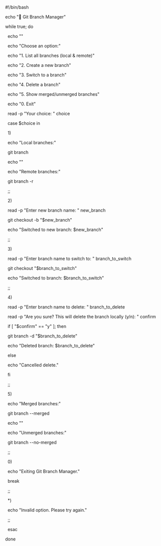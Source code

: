 \#!/bin/bash



echo "🌿 Git Branch Manager"



while true; do

&nbsp; echo ""

&nbsp; echo "Choose an option:"

&nbsp; echo "1. List all branches (local \& remote)"

&nbsp; echo "2. Create a new branch"

&nbsp; echo "3. Switch to a branch"

&nbsp; echo "4. Delete a branch"

&nbsp; echo "5. Show merged/unmerged branches"

&nbsp; echo "0. Exit"



&nbsp; read -p "Your choice: " choice



&nbsp; case $choice in

&nbsp;   1)

&nbsp;     echo "Local branches:"

&nbsp;     git branch

&nbsp;     echo ""

&nbsp;     echo "Remote branches:"

&nbsp;     git branch -r

&nbsp;     ;;

&nbsp;   2)

&nbsp;     read -p "Enter new branch name: " new\_branch

&nbsp;     git checkout -b "$new\_branch"

&nbsp;     echo "Switched to new branch: $new\_branch"

&nbsp;     ;;

&nbsp;   3)

&nbsp;     read -p "Enter branch name to switch to: " branch\_to\_switch

&nbsp;     git checkout "$branch\_to\_switch"

&nbsp;     echo "Switched to branch: $branch\_to\_switch"

&nbsp;     ;;

&nbsp;   4)

&nbsp;     read -p "Enter branch name to delete: " branch\_to\_delete

&nbsp;     read -p "Are you sure? This will delete the branch locally (y/n): " confirm

&nbsp;     if \[ "$confirm" == "y" ]; then

&nbsp;       git branch -d "$branch\_to\_delete"

&nbsp;       echo "Deleted branch: $branch\_to\_delete"

&nbsp;     else

&nbsp;       echo "Cancelled delete."

&nbsp;     fi

&nbsp;     ;;

&nbsp;   5)

&nbsp;     echo "Merged branches:"

&nbsp;     git branch --merged

&nbsp;     echo ""

&nbsp;     echo "Unmerged branches:"

&nbsp;     git branch --no-merged

&nbsp;     ;;

&nbsp;   0)

&nbsp;     echo "Exiting Git Branch Manager."

&nbsp;     break

&nbsp;     ;;

&nbsp;   \*)

&nbsp;     echo "Invalid option. Please try again."

&nbsp;     ;;

&nbsp; esac

done

